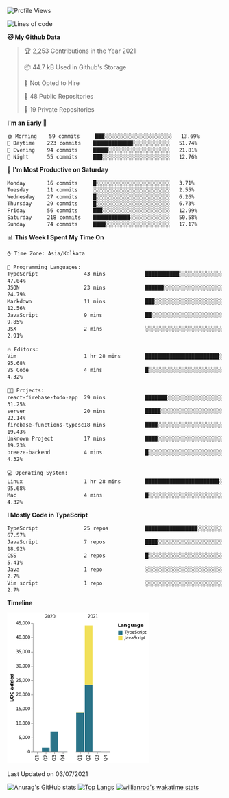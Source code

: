<!--START_SECTION:waka-->
![Profile Views](http://img.shields.io/badge/Profile%20Views-0-blue)

![Lines of code](https://img.shields.io/badge/From%20Hello%20World%20I%27ve%20Written-66336%20lines%20of%20code-blue)

**🐱 My Github Data** 

> 🏆 2,253 Contributions in the Year 2021
 > 
> 📦 44.7 kB Used in Github's Storage 
 > 
> 🚫 Not Opted to Hire
 > 
> 📜 48 Public Repositories 
 > 
> 🔑 19 Private Repositories  
 > 
**I'm an Early 🐤** 

```text
🌞 Morning    59 commits     ███░░░░░░░░░░░░░░░░░░░░░░   13.69% 
🌆 Daytime    223 commits    █████████████░░░░░░░░░░░░   51.74% 
🌃 Evening    94 commits     █████░░░░░░░░░░░░░░░░░░░░   21.81% 
🌙 Night      55 commits     ███░░░░░░░░░░░░░░░░░░░░░░   12.76%

```
📅 **I'm Most Productive on Saturday** 

```text
Monday       16 commits     █░░░░░░░░░░░░░░░░░░░░░░░░   3.71% 
Tuesday      11 commits     ░░░░░░░░░░░░░░░░░░░░░░░░░   2.55% 
Wednesday    27 commits     █░░░░░░░░░░░░░░░░░░░░░░░░   6.26% 
Thursday     29 commits     █░░░░░░░░░░░░░░░░░░░░░░░░   6.73% 
Friday       56 commits     ███░░░░░░░░░░░░░░░░░░░░░░   12.99% 
Saturday     218 commits    ████████████░░░░░░░░░░░░░   50.58% 
Sunday       74 commits     ████░░░░░░░░░░░░░░░░░░░░░   17.17%

```


📊 **This Week I Spent My Time On** 

```text
⌚︎ Time Zone: Asia/Kolkata

💬 Programming Languages: 
TypeScript               43 mins             ███████████░░░░░░░░░░░░░░   47.04% 
JSON                     23 mins             ██████░░░░░░░░░░░░░░░░░░░   24.79% 
Markdown                 11 mins             ███░░░░░░░░░░░░░░░░░░░░░░   12.56% 
JavaScript               9 mins              ██░░░░░░░░░░░░░░░░░░░░░░░   9.85% 
JSX                      2 mins              ░░░░░░░░░░░░░░░░░░░░░░░░░   2.91%

🔥 Editors: 
Vim                      1 hr 28 mins        ████████████████████████░   95.68% 
VS Code                  4 mins              █░░░░░░░░░░░░░░░░░░░░░░░░   4.32%

🐱‍💻 Projects: 
react-firebase-todo-app  29 mins             ███████░░░░░░░░░░░░░░░░░░   31.25% 
server                   20 mins             █████░░░░░░░░░░░░░░░░░░░░   22.14% 
firebase-functions-typesc18 mins             ████░░░░░░░░░░░░░░░░░░░░░   19.43% 
Unknown Project          17 mins             ████░░░░░░░░░░░░░░░░░░░░░   19.23% 
breeze-backend           4 mins              █░░░░░░░░░░░░░░░░░░░░░░░░   4.32%

💻 Operating System: 
Linux                    1 hr 28 mins        ████████████████████████░   95.68% 
Mac                      4 mins              █░░░░░░░░░░░░░░░░░░░░░░░░   4.32%

```

**I Mostly Code in TypeScript** 

```text
TypeScript               25 repos            █████████████████░░░░░░░░   67.57% 
JavaScript               7 repos             ████░░░░░░░░░░░░░░░░░░░░░   18.92% 
CSS                      2 repos             █░░░░░░░░░░░░░░░░░░░░░░░░   5.41% 
Java                     1 repo              ░░░░░░░░░░░░░░░░░░░░░░░░░   2.7% 
Vim script               1 repo              ░░░░░░░░░░░░░░░░░░░░░░░░░   2.7%

```


**Timeline**

![Chart not found](https://raw.githubusercontent.com/wise-introvert/wise-introvert/master/charts/bar_graph.png) 


 Last Updated on 03/07/2021
<!--END_SECTION:waka-->
![Anurag's GitHub stats](https://github-readme-stats.vercel.app/api?username=wise-introvert&count_private=true&show_icons=true)
[![Top Langs](https://github-readme-stats.vercel.app/api/top-langs/?username=wise-introvert&langs_count=10)](https://github.com/anuraghazra/github-readme-stats)
[![willianrod's wakatime stats](https://github-readme-stats.vercel.app/api/wakatime?username=wiseintrovert)](https://github.com/anuraghazra/github-readme-stats)
